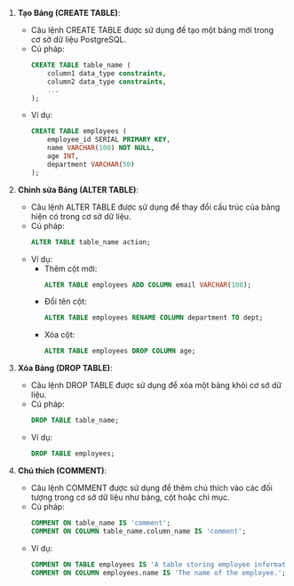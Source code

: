 1. **Tạo Bảng (CREATE TABLE)**:

   - Câu lệnh CREATE TABLE được sử dụng để tạo một bảng mới trong cơ sở dữ liệu PostgreSQL.
   - Cú pháp:
     ```sql
     CREATE TABLE table_name (
         column1 data_type constraints,
         column2 data_type constraints,
         ...
     );
     ```
   - Ví dụ:
     ```sql
     CREATE TABLE employees (
         employee_id SERIAL PRIMARY KEY,
         name VARCHAR(100) NOT NULL,
         age INT,
         department VARCHAR(50)
     );
     ```

2. **Chỉnh sửa Bảng (ALTER TABLE)**:

   - Câu lệnh ALTER TABLE được sử dụng để thay đổi cấu trúc của bảng hiện có trong cơ sở dữ liệu.
   - Cú pháp:
     ```sql
     ALTER TABLE table_name action;
     ```
   - Ví dụ:
     - Thêm cột mới:
       ```sql
       ALTER TABLE employees ADD COLUMN email VARCHAR(100);
       ```
     - Đổi tên cột:
       ```sql
       ALTER TABLE employees RENAME COLUMN department TO dept;
       ```
     - Xóa cột:
       ```sql
       ALTER TABLE employees DROP COLUMN age;
       ```

3. **Xóa Bảng (DROP TABLE)**:

   - Câu lệnh DROP TABLE được sử dụng để xóa một bảng khỏi cơ sở dữ liệu.
   - Cú pháp:
     ```sql
     DROP TABLE table_name;
     ```
   - Ví dụ:
     ```sql
     DROP TABLE employees;
     ```

4. **Chú thích (COMMENT)**:
   - Câu lệnh COMMENT được sử dụng để thêm chú thích vào các đối tượng trong cơ sở dữ liệu như bảng, cột hoặc chỉ mục.
   - Cú pháp:
     ```sql
     COMMENT ON table_name IS 'comment';
     COMMENT ON COLUMN table_name.column_name IS 'comment';
     ```
   - Ví dụ:
     ```sql
     COMMENT ON TABLE employees IS 'A table storing employee information.';
     COMMENT ON COLUMN employees.name IS 'The name of the employee.';
     ```
